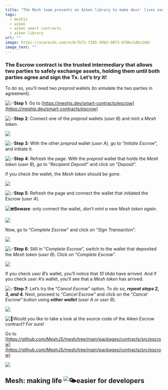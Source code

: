 ```yaml
---
title: "The Mesh team presents an Aiken library to make devs' lives easier"
tags:
  - meshjs
  - aiken
  - aiken smart contracts
  - aiken library
url: ""
image: https://ucarecdn.com/ec0c7b72-f185-49b3-9073-870bc1dbc1dd/
image_text: ""
---
```


### The Escrow contract is the trusted intermediary that allows two parties to safely exchange assets, holding them until both parties agree and sign the Tx. Let’s try it!

To do so, you’ll need two _preprod_ wallets (to simulate the two parties in agreement).

![:white_check_mark:](https://emoji.discourse-cdn.com/apple/white_check_mark.png?v=12 ":white_check_mark:")**Step 1**: Go to [https://meshjs.dev/smart-contracts/escrow](https://meshjs.dev/smart-contracts/escrow)

![:white_check_mark:](https://emoji.discourse-cdn.com/apple/white_check_mark.png?v=12 ":white_check_mark:")**Step 2**: Connect one of the _preprod_ wallets (_user B_) and mint a _Mesh token_.

[![](https://global.discourse-cdn.com/business4/uploads/cardano/optimized/3X/6/8/684e90a04d672802cc747c97f904a750163f904a_2_1000x581.jpeg)](https://global.discourse-cdn.com/business4/uploads/cardano/original/3X/6/8/684e90a04d672802cc747c97f904a750163f904a.jpeg)

![:white_check_mark:](https://emoji.discourse-cdn.com/apple/white_check_mark.png?v=12 ":white_check_mark:")**Step 3**: With the other _preprod_ wallet (_user A_), go to “_Initiate Escrow_”, and initiate it.

![:white_check_mark:](https://emoji.discourse-cdn.com/apple/white_check_mark.png?v=12 ":white_check_mark:")**Step 4**: Refresh the page. With the _preprod_ wallet that holds the _Mesh token_ (_user B_), go to “_Recipient Deposit_” and click on “_Deposit_”.

If you check the wallet, the _Mesh token_ should be gone.

[![](https://global.discourse-cdn.com/business4/uploads/cardano/optimized/3X/8/c/8c326d59c0747aa767d93c7878367c7e572c2344_2_999x527.jpeg)](https://global.discourse-cdn.com/business4/uploads/cardano/original/3X/8/c/8c326d59c0747aa767d93c7878367c7e572c2344.jpeg)

![:white_check_mark:](https://emoji.discourse-cdn.com/apple/white_check_mark.png?v=12 ":white_check_mark:")**Step 5**: Refresh the page and connect the wallet that initiated the Escrow (_user A_).

![:phone:](https://emoji.discourse-cdn.com/apple/phone.png?v=12 ":phone:")**Beware**: only connect the wallet, _don’t mint a new Mesh token again_.

[![](https://global.discourse-cdn.com/business4/uploads/cardano/optimized/3X/6/8/684e90a04d672802cc747c97f904a750163f904a_2_1000x581.jpeg)](https://global.discourse-cdn.com/business4/uploads/cardano/original/3X/6/8/684e90a04d672802cc747c97f904a750163f904a.jpeg)

Now, go to “_Complete Escrow_” and click on “_Sign Transaction_”.

[![](https://global.discourse-cdn.com/business4/uploads/cardano/optimized/3X/9/f/9fc66c3f158eca4d7c7a322e5431a9e196590305_2_1000x547.jpeg)](https://global.discourse-cdn.com/business4/uploads/cardano/original/3X/9/f/9fc66c3f158eca4d7c7a322e5431a9e196590305.jpeg)

![:white_check_mark:](https://emoji.discourse-cdn.com/apple/white_check_mark.png?v=12 ":white_check_mark:")**Step 6**: Still in “_Complete Escrow_”, switch to the wallet that deposited the _Mesh token_ (_user B_). Click on “_Complete Escrow_”.

[![](https://global.discourse-cdn.com/business4/uploads/cardano/optimized/3X/e/0/e0a8adb8c13794d8251a102189394b759181e81c_2_1000x547.jpeg)](https://global.discourse-cdn.com/business4/uploads/cardano/original/3X/e/0/e0a8adb8c13794d8251a102189394b759181e81c.jpeg)

If you check _user B_’s wallet, you’ll notice that _10 tAda_ have arrived. And if you check _user A_’s wallet, you’ll see that a _Mesh token_ has arrived.

![:white_check_mark:](https://emoji.discourse-cdn.com/apple/white_check_mark.png?v=12 ":white_check_mark:")**Step 7**: Let’s try the “_Cancel Escrow_” option. To do so, **_repeat steps 2, 3, and 4._** Next, proceed to “_Cancel Escrow_” and click on the “_Cancel Escrow_” button using **_either wallet_** (_user A_ or _user B_).

[![](https://global.discourse-cdn.com/business4/uploads/cardano/optimized/3X/6/9/69cb8235b0edcfc75ac177dcb05b8f39ed862d3c_2_1000x536.jpeg)](https://global.discourse-cdn.com/business4/uploads/cardano/original/3X/6/9/69cb8235b0edcfc75ac177dcb05b8f39ed862d3c.jpeg)

![:pancakes:](https://emoji.discourse-cdn.com/apple/pancakes.png?v=12 ":pancakes:")Would you like to take a look at the source code of the Aiken Escrow contract? For sure!

Go to [https://github.com/MeshJS/mesh/tree/main/packages/contracts/src/escrow](https://github.com/MeshJS/mesh/tree/main/packages/contracts/src/escrow)

[![](https://global.discourse-cdn.com/business4/uploads/cardano/optimized/3X/4/7/47004863005acb71dde8e8b8edff00e815ff6799_2_1000x585.jpeg)](https://global.discourse-cdn.com/business4/uploads/cardano/original/3X/4/7/47004863005acb71dde8e8b8edff00e815ff6799.jpeg)

## Mesh: making life ![:sun_behind_small_cloud:](https://emoji.discourse-cdn.com/apple/sun_behind_small_cloud.png?v=12 ":sun_behind_small_cloud:")easier for developers
